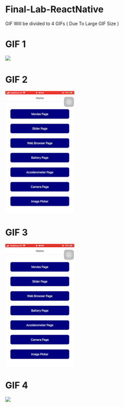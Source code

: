 # Final-Lab-ReactNative

GIF Will be divided to 4 GIFs ( Due To Large GIF Size )

# GIF 1
![](https://github.com/OmarElshankery/Final-Lab-ReactNative/blob/main/gif1.gif)
<br>
# GIF 2
![](https://github.com/OmarElshankery/Final-Lab-ReactNative/blob/main/gif2.gif)
<br>
# GIF 3
![](https://github.com/OmarElshankery/Final-Lab-ReactNative/blob/main/gif3.gif)
<br>
# GIF 4
![](https://github.com/OmarElshankery/Final-Lab-ReactNative/blob/main/gif4.gif)
<br>
